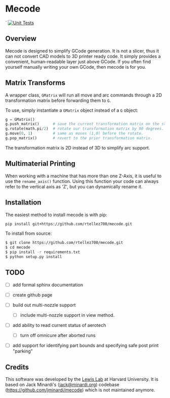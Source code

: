 Mecode
======
  `
[![Unit Tests](https://github.com/rtellez700/mecode/actions/workflows/python-package.yml/badge.svg)](https://github.com/rtellez700/mecode/actions/workflows/python-package.yml)

## Overview

Mecode is designed to simplify GCode generation. It is not a slicer, thus it
can not convert CAD models to 3D printer ready code. It simply provides a
convenient, human-readable layer just above GCode. If you often find
yourself manually writing your own GCode, then mecode is for you.



<!-- All GCode Methods
-----------------

All methods have detailed docstrings and examples.

* `set_home()`
* `reset_home()`
* `feed()`
* `dwell()`
* `home()`
* `move()`
* `move_inc`
* `abs_move()`
* `rapid`
* `abs_rapid`
* `circle`
* `arc()`
* `abs_arc()`
* `rect()`
* `round_rect`
* `meander()`
* `serpentine`
* `clip()`
* `triangular_wave()`
* `rect_spiral`
* `square_spiral`
* `spiral`
* `gradient_spiral`
* `purge_meander`
* `get_axis_pos`
* `toggle_pressure`
* `set_pressure`
* `set_vac`
* `linear_actuator_on`
* `linear_actuator_off`
* `set_valve`
* `omni_on`
* `omni_off`
* `omni_intensity`
* `set_alicat_pressure`
* `view` -->

## Matrix Transforms

A wrapper class, `GMatrix` will run all move and arc commands through a 
2D transformation matrix before forwarding them to `G`.

To use, simply instantiate a `GMatrix` object instead of a `G` object:

```python
g = GMatrix()
g.push_matrix()      # save the current transformation matrix on the stack.
g.rotate(math.pi/2)  # rotate our transformation matrix by 90 degrees.
g.move(0, 1)         # same as moves (1,0) before the rotate.
g.pop_matrix()       # revert to the prior transformation matrix.
```

The transformation matrix is 2D instead of 3D to simplify arc support.

## Multimaterial Printing

When working with a machine that has more than one Z-Axis, it is
useful to use the `rename_axis()` function. Using this function your
code can always refer to the vertical axis as 'Z', but you can dynamically
rename it.

## Installation

The easiest method to install mecode is with pip:

```bash
pip install git+https://github.com/rtellez700/mecode.git
```

To install from source:

```bash
$ git clone https://github.com/rtellez700/mecode.git
$ cd mecode
$ pip install -r requirements.txt
$ python setup.py install
```

<!-- Optional Dependencies
---------------------
The following dependencies are optional, and are only needed for
visualization. An easy way to install them is to use [conda][1].

* numpy
* matplotlib
* vpython
* mayavi

[1]: https://www.anaconda.com/ -->

## TODO

- [ ] add formal sphinx documentation
- [ ] create github page
- [ ] build out multi-nozzle support
    - [ ] include multi-nozzle support in view method.
- [ ] add ability to read current status of aerotech
  - [ ] turn off omnicure after aborted runs
- [ ] add support for identifying part bounds and specifying safe post print "parking"


## Credits

This software was developed by the [Lewis Lab][2] at Harvard University. It is based on Jack Minardi's (jack@minardi.org) codebase (https://github.com/jminardi/mecode) which is not maintained anymore.

[2]: http://lewisgroup.seas.harvard.edu/